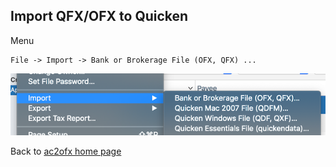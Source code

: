 ## Import QFX/OFX to Quicken

Menu

````
File -> Import -> Bank or Brokerage File (OFX, QFX) ...
````

![quicken-import.png](/quicken-import.png)

Back to [ac2ofx home page](/ac2ofx/)
